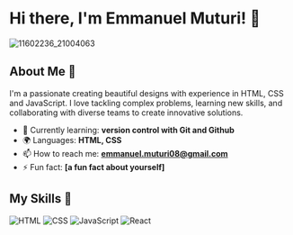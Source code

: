 # Hi there, I'm Emmanuel Muturi! 👋

![11602236_21004063](https://github.com/user-attachments/assets/158edb62-ba06-40a6-9269-47bb3cc07d04)

## About Me 🚀

I'm a passionate creating beautiful designs with experience in HTML, CSS and JavaScript. I love tackling complex problems, learning new skills, and collaborating with diverse teams to create innovative solutions.

- 🌱 Currently learning: **version control with Git and Github**
- 🌍 Languages: **HTML, CSS**
- 📫 How to reach me: **emmanuel.muturi08@gmail.com**
- ⚡ Fun fact: **[a fun fact about yourself]**

## My Skills 🧠

![HTML](https://img.shields.io/badge/-HTML-E34F26?style=flat-square&logo=html5&logoColor=white)
![CSS](https://img.shields.io/badge/-CSS-1572B6?style=flat-square&logo=css3&logoColor=white)
![JavaScript](https://img.shields.io/badge/-JavaScript-F7DF1E?style=flat-square&logo=javascript&logoColor=black)
![React](https://img.shields.io/badge/-React-61DAFB?style=flat-square&logo=react&logoColor=black)
